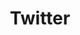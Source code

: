 ---
title: Twitter
topic: Kurzmitteilungsdienste
order: [mastodon, friendica] # TODO: how do we do this?
---